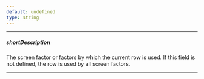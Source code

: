 ```yaml
---
default: undefined
type: string
---
```

---
##### shortDescription
The screen factor or factors by which the current row is used. If this field is not defined, the row is used by all screen factors.

---
